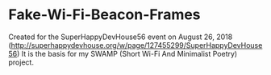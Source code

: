 # Fake-Wi-Fi-Beacon-Frames
Created for the SuperHappyDevHouse56 event on August 26, 2018 (http://superhappydevhouse.org/w/page/127455299/SuperHappyDevHouse56)
It is the basis for my SWAMP (Short Wi-Fi And Minimalist Poetry) project.
